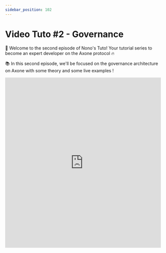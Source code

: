 ```yaml
---
sidebar_position: 102
---
```

# Video Tuto #2 - Governance

🚀 Welcome to the second episode of Nono's Tuto!
Your tutorial series to become an expert developer on the Axone protocol 🔥

📚 In this second episode, we'll be focused on the governance architecture on Axone with some theory and some live examples !

<iframe width="100%" height="550" src="https://www.youtube.com/embed/zqqAc4PreNY" title="YouTube video player" frameborder="0" allow="accelerometer; autoplay; clipboard-write; encrypted-media; gyroscope; picture-in-picture; web-share" allowfullscreen></iframe>
